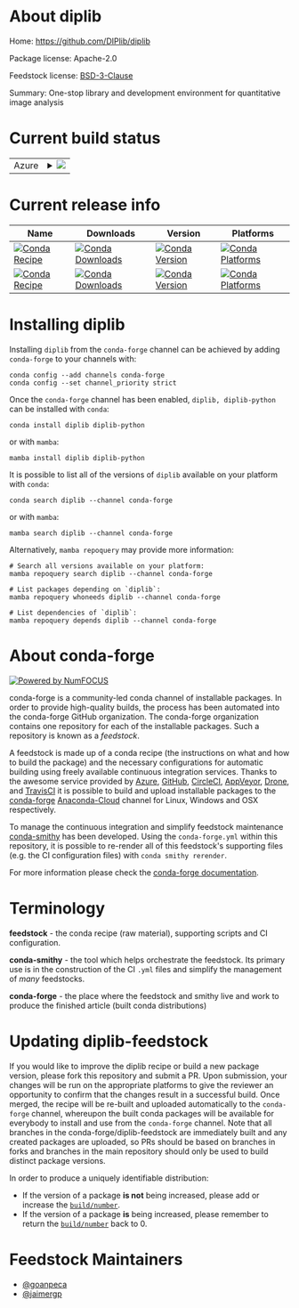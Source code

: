 About diplib
============

Home: https://github.com/DIPlib/diplib

Package license: Apache-2.0

Feedstock license: [BSD-3-Clause](https://github.com/conda-forge/diplib-feedstock/blob/main/LICENSE.txt)

Summary: One-stop library and development environment for quantitative image analysis

Current build status
====================


<table>
    
  <tr>
    <td>Azure</td>
    <td>
      <details>
        <summary>
          <a href="https://dev.azure.com/conda-forge/feedstock-builds/_build/latest?definitionId=16806&branchName=main">
            <img src="https://dev.azure.com/conda-forge/feedstock-builds/_apis/build/status/diplib-feedstock?branchName=main">
          </a>
        </summary>
        <table>
          <thead><tr><th>Variant</th><th>Status</th></tr></thead>
          <tbody><tr>
              <td>linux_64</td>
              <td>
                <a href="https://dev.azure.com/conda-forge/feedstock-builds/_build/latest?definitionId=16806&branchName=main">
                  <img src="https://dev.azure.com/conda-forge/feedstock-builds/_apis/build/status/diplib-feedstock?branchName=main&jobName=linux&configuration=linux_64_" alt="variant">
                </a>
              </td>
            </tr><tr>
              <td>osx_64</td>
              <td>
                <a href="https://dev.azure.com/conda-forge/feedstock-builds/_build/latest?definitionId=16806&branchName=main">
                  <img src="https://dev.azure.com/conda-forge/feedstock-builds/_apis/build/status/diplib-feedstock?branchName=main&jobName=osx&configuration=osx_64_" alt="variant">
                </a>
              </td>
            </tr>
          </tbody>
        </table>
      </details>
    </td>
  </tr>
</table>

Current release info
====================

| Name | Downloads | Version | Platforms |
| --- | --- | --- | --- |
| [![Conda Recipe](https://img.shields.io/badge/recipe-diplib-green.svg)](https://anaconda.org/conda-forge/diplib) | [![Conda Downloads](https://img.shields.io/conda/dn/conda-forge/diplib.svg)](https://anaconda.org/conda-forge/diplib) | [![Conda Version](https://img.shields.io/conda/vn/conda-forge/diplib.svg)](https://anaconda.org/conda-forge/diplib) | [![Conda Platforms](https://img.shields.io/conda/pn/conda-forge/diplib.svg)](https://anaconda.org/conda-forge/diplib) |
| [![Conda Recipe](https://img.shields.io/badge/recipe-diplib--python-green.svg)](https://anaconda.org/conda-forge/diplib-python) | [![Conda Downloads](https://img.shields.io/conda/dn/conda-forge/diplib-python.svg)](https://anaconda.org/conda-forge/diplib-python) | [![Conda Version](https://img.shields.io/conda/vn/conda-forge/diplib-python.svg)](https://anaconda.org/conda-forge/diplib-python) | [![Conda Platforms](https://img.shields.io/conda/pn/conda-forge/diplib-python.svg)](https://anaconda.org/conda-forge/diplib-python) |

Installing diplib
=================

Installing `diplib` from the `conda-forge` channel can be achieved by adding `conda-forge` to your channels with:

```
conda config --add channels conda-forge
conda config --set channel_priority strict
```

Once the `conda-forge` channel has been enabled, `diplib, diplib-python` can be installed with `conda`:

```
conda install diplib diplib-python
```

or with `mamba`:

```
mamba install diplib diplib-python
```

It is possible to list all of the versions of `diplib` available on your platform with `conda`:

```
conda search diplib --channel conda-forge
```

or with `mamba`:

```
mamba search diplib --channel conda-forge
```

Alternatively, `mamba repoquery` may provide more information:

```
# Search all versions available on your platform:
mamba repoquery search diplib --channel conda-forge

# List packages depending on `diplib`:
mamba repoquery whoneeds diplib --channel conda-forge

# List dependencies of `diplib`:
mamba repoquery depends diplib --channel conda-forge
```


About conda-forge
=================

[![Powered by
NumFOCUS](https://img.shields.io/badge/powered%20by-NumFOCUS-orange.svg?style=flat&colorA=E1523D&colorB=007D8A)](https://numfocus.org)

conda-forge is a community-led conda channel of installable packages.
In order to provide high-quality builds, the process has been automated into the
conda-forge GitHub organization. The conda-forge organization contains one repository
for each of the installable packages. Such a repository is known as a *feedstock*.

A feedstock is made up of a conda recipe (the instructions on what and how to build
the package) and the necessary configurations for automatic building using freely
available continuous integration services. Thanks to the awesome service provided by
[Azure](https://azure.microsoft.com/en-us/services/devops/), [GitHub](https://github.com/),
[CircleCI](https://circleci.com/), [AppVeyor](https://www.appveyor.com/),
[Drone](https://cloud.drone.io/welcome), and [TravisCI](https://travis-ci.com/)
it is possible to build and upload installable packages to the
[conda-forge](https://anaconda.org/conda-forge) [Anaconda-Cloud](https://anaconda.org/)
channel for Linux, Windows and OSX respectively.

To manage the continuous integration and simplify feedstock maintenance
[conda-smithy](https://github.com/conda-forge/conda-smithy) has been developed.
Using the ``conda-forge.yml`` within this repository, it is possible to re-render all of
this feedstock's supporting files (e.g. the CI configuration files) with ``conda smithy rerender``.

For more information please check the [conda-forge documentation](https://conda-forge.org/docs/).

Terminology
===========

**feedstock** - the conda recipe (raw material), supporting scripts and CI configuration.

**conda-smithy** - the tool which helps orchestrate the feedstock.
                   Its primary use is in the construction of the CI ``.yml`` files
                   and simplify the management of *many* feedstocks.

**conda-forge** - the place where the feedstock and smithy live and work to
                  produce the finished article (built conda distributions)


Updating diplib-feedstock
=========================

If you would like to improve the diplib recipe or build a new
package version, please fork this repository and submit a PR. Upon submission,
your changes will be run on the appropriate platforms to give the reviewer an
opportunity to confirm that the changes result in a successful build. Once
merged, the recipe will be re-built and uploaded automatically to the
`conda-forge` channel, whereupon the built conda packages will be available for
everybody to install and use from the `conda-forge` channel.
Note that all branches in the conda-forge/diplib-feedstock are
immediately built and any created packages are uploaded, so PRs should be based
on branches in forks and branches in the main repository should only be used to
build distinct package versions.

In order to produce a uniquely identifiable distribution:
 * If the version of a package **is not** being increased, please add or increase
   the [``build/number``](https://docs.conda.io/projects/conda-build/en/latest/resources/define-metadata.html#build-number-and-string).
 * If the version of a package **is** being increased, please remember to return
   the [``build/number``](https://docs.conda.io/projects/conda-build/en/latest/resources/define-metadata.html#build-number-and-string)
   back to 0.

Feedstock Maintainers
=====================

* [@goanpeca](https://github.com/goanpeca/)
* [@jaimergp](https://github.com/jaimergp/)

